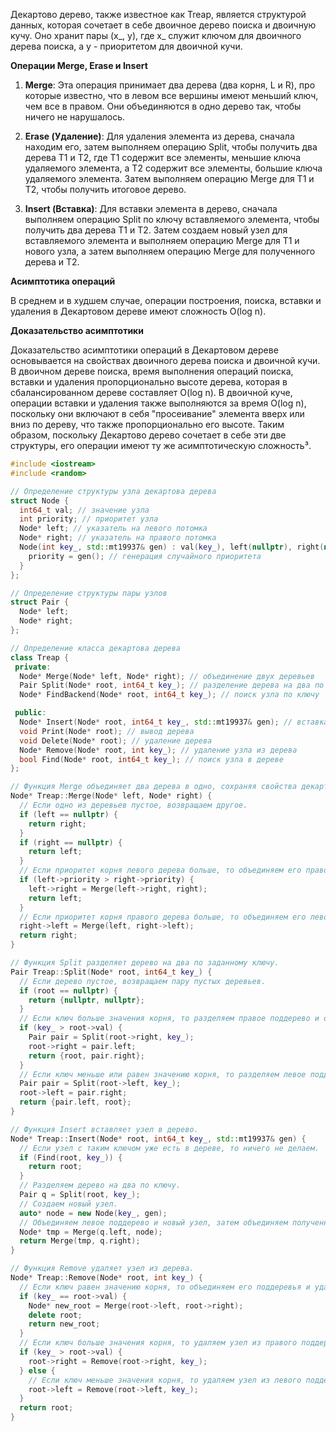 Декартово дерево, также известное как Treap, является структурой данных, которая сочетает в себе двоичное дерево поиска
и двоичную кучу. Оно хранит пары (x_, y), где x_ служит ключом для двоичного дерева поиска, а y - приоритетом для
двоичной кучи.

**Операции Merge, Erase и Insert**

1. **Merge**: Эта операция принимает два дерева (два корня, L и R), про которые известно, что в левом все вершины имеют
   меньший ключ, чем все в правом. Они объединяются в одно дерево так, чтобы ничего не нарушалось.

2. **Erase (Удаление)**: Для удаления элемента из дерева, сначала находим его, затем выполняем операцию Split, чтобы
   получить два дерева T1 и T2, где T1 содержит все элементы, меньшие ключа удаляемого элемента, а T2 содержит все
   элементы, большие ключа удаляемого элемента. Затем выполняем операцию Merge для T1 и T2, чтобы получить итоговое
   дерево.

3. **Insert (Вставка)**: Для вставки элемента в дерево, сначала выполняем операцию Split по ключу вставляемого элемента,
   чтобы получить два дерева T1 и T2. Затем создаем новый узел для вставляемого элемента и выполняем операцию Merge для
   T1 и нового узла, а затем выполняем операцию Merge для полученного дерева и T2.

**Асимптотика операций**

В среднем и в худшем случае, операции построения, поиска, вставки и удаления в Декартовом дереве имеют сложность
O(log n).

**Доказательство асимптотики**

Доказательство асимптотики операций в Декартовом дереве основывается на свойствах двоичного дерева поиска и двоичной
кучи. В двоичном дереве поиска, время выполнения операций поиска, вставки и удаления пропорционально высоте дерева,
которая в сбалансированном дереве составляет O(log n). В двоичной куче, операции вставки и удаления также выполняются за
время O(log n), поскольку они включают в себя "просеивание" элемента вверх или вниз по дереву, что также пропорционально
его высоте. Таким образом, поскольку Декартово дерево сочетает в себе эти две структуры, его операции имеют ту же
асимптотическую сложность³.

```c++
#include <iostream>
#include <random>

// Определение структуры узла декартова дерева
struct Node {
  int64_t val; // значение узла
  int priority; // приоритет узла
  Node* left; // указатель на левого потомка
  Node* right; // указатель на правого потомка
  Node(int key_, std::mt19937& gen) : val(key_), left(nullptr), right(nullptr) {
    priority = gen(); // генерация случайного приоритета
  }
};

// Определение структуры пары узлов
struct Pair {
  Node* left;
  Node* right;
};

// Определение класса декартова дерева
class Treap {
 private:
  Node* Merge(Node* left, Node* right); // объединение двух деревьев
  Pair Split(Node* root, int64_t key_); // разделение дерева на два по ключу
  Node* FindBackend(Node* root, int64_t key_); // поиск узла по ключу

 public:
  Node* Insert(Node* root, int64_t key_, std::mt19937& gen); // вставка узла в дерево
  void Print(Node* root); // вывод дерева
  void Delete(Node* root); // удаление дерева
  Node* Remove(Node* root, int key_); // удаление узла из дерева
  bool Find(Node* root, int64_t key_); // поиск узла в дереве
};

// Функция Merge объединяет два дерева в одно, сохраняя свойства декартова дерева.
Node* Treap::Merge(Node* left, Node* right) {
  // Если одно из деревьев пустое, возвращаем другое.
  if (left == nullptr) {
    return right;
  }
  if (right == nullptr) {
    return left;
  }
  // Если приоритет корня левого дерева больше, то объединяем его правое поддерево с правым деревом.
  if (left->priority > right->priority) {
    left->right = Merge(left->right, right);
    return left;
  }
  // Если приоритет корня правого дерева больше, то объединяем его левое поддерево с левым деревом.
  right->left = Merge(left, right->left);
  return right;
}

// Функция Split разделяет дерево на два по заданному ключу.
Pair Treap::Split(Node* root, int64_t key_) {
  // Если дерево пустое, возвращаем пару пустых деревьев.
  if (root == nullptr) {
    return {nullptr, nullptr};
  }
  // Если ключ больше значения корня, то разделяем правое поддерево и обновляем правое поддерево корня.
  if (key_ > root->val) {
    Pair pair = Split(root->right, key_);
    root->right = pair.left;
    return {root, pair.right};
  }
  // Если ключ меньше или равен значению корня, то разделяем левое поддерево и обновляем левое поддерево корня.
  Pair pair = Split(root->left, key_);
  root->left = pair.right;
  return {pair.left, root};
}

// Функция Insert вставляет узел в дерево.
Node* Treap::Insert(Node* root, int64_t key_, std::mt19937& gen) {
  // Если узел с таким ключом уже есть в дереве, то ничего не делаем.
  if (Find(root, key_)) {
    return root;
  }
  // Разделяем дерево на два по ключу.
  Pair q = Split(root, key_);
  // Создаем новый узел.
  auto* node = new Node(key_, gen);
  // Объединяем левое поддерево и новый узел, затем объединяем полученное дерево с правым поддеревом.
  Node* tmp = Merge(q.left, node);
  return Merge(tmp, q.right);
}

// Функция Remove удаляет узел из дерева.
Node* Treap::Remove(Node* root, int key_) {
  // Если ключ равен значению корня, то объединяем его поддеревья и удаляем корень.
  if (key_ == root->val) {
    Node* new_root = Merge(root->left, root->right);
    delete root;
    return new_root;
  }
  // Если ключ больше значения корня, то удаляем узел из правого поддерева.
  if (key_ > root->val) {
    root->right = Remove(root->right, key_);
  } else {
    // Если ключ меньше значения корня, то удаляем узел из левого поддерева.
    root->left = Remove(root->left, key_);
  }
  return root;
}
```
